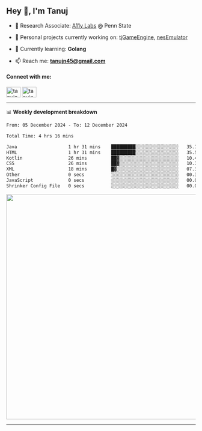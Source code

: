 <h2>Hey 👋, I'm Tanuj</h2>

- 🔬 Research Associate: [A11y Labs](https://a11y.ist.psu.edu/) @ Penn State 

- 🔭 Personal projects currently working on: [tjGameEngine](https://github.com/tanujn45/tjGameEngine), [nesEmulator](https://github.com/tanujn45/nesEmulator)

- 🌱 Currently learning: **Golang**

- 📫 Reach me: **tanujn45@gmail.com**

<h4 align="left">Connect with me:</h4>
<p align="left">
<a href="https://twitter.com/tanujn45" target="blank"><img align="center" src="https://raw.githubusercontent.com/rahuldkjain/github-profile-readme-generator/master/src/images/icons/Social/twitter.svg" alt="tanujn45" height="28" width="38" /></a>
<a href="https://linkedin.com/in/tanujn45" target="blank"><img align="center" src="https://raw.githubusercontent.com/rahuldkjain/github-profile-readme-generator/master/src/images/icons/Social/linked-in-alt.svg" alt="tanujn45" height="28" width="38" /></a>
</p>

-------

📊 **Weekly development breakdown**
<!--START_SECTION:waka-->

```txt
From: 05 December 2024 - To: 12 December 2024

Total Time: 4 hrs 16 mins

Java                   1 hr 31 mins    █████████░░░░░░░░░░░░░░░░   35.77 %
HTML                   1 hr 31 mins    █████████░░░░░░░░░░░░░░░░   35.56 %
Kotlin                 26 mins         ██▓░░░░░░░░░░░░░░░░░░░░░░   10.44 %
CSS                    26 mins         ██▓░░░░░░░░░░░░░░░░░░░░░░   10.39 %
XML                    18 mins         █▓░░░░░░░░░░░░░░░░░░░░░░░   07.32 %
Other                  0 secs          ░░░░░░░░░░░░░░░░░░░░░░░░░   00.38 %
JavaScript             0 secs          ░░░░░░░░░░░░░░░░░░░░░░░░░   00.07 %
Shrinker Config File   0 secs          ░░░░░░░░░░░░░░░░░░░░░░░░░   00.07 %
```

<!--END_SECTION:waka-->

<img src="https://wakatime.com/share/@018e9abd-1aa4-4aa6-9db7-5ca3b999e810/4650b67a-98aa-46b4-b598-3d8a2451f0df.svg" width="600"/>

-------
